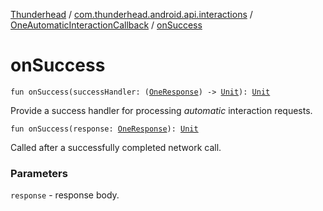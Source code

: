 [Thunderhead](../../index.md) / [com.thunderhead.android.api.interactions](../index.md) / [OneAutomaticInteractionCallback](index.md) / [onSuccess](./on-success.md)

# onSuccess

`fun onSuccess(successHandler: (`[`OneResponse`](../../com.thunderhead.android.api.responsetypes/-one-response/index.md)`) -> `[`Unit`](https://kotlinlang.org/api/latest/jvm/stdlib/kotlin/-unit/index.html)`): `[`Unit`](https://kotlinlang.org/api/latest/jvm/stdlib/kotlin/-unit/index.html)

Provide a success handler for processing *automatic*
interaction requests.

`fun onSuccess(response: `[`OneResponse`](../../com.thunderhead.android.api.responsetypes/-one-response/index.md)`): `[`Unit`](https://kotlinlang.org/api/latest/jvm/stdlib/kotlin/-unit/index.html)

Called after a successfully completed network call.

### Parameters

`response` - response body.